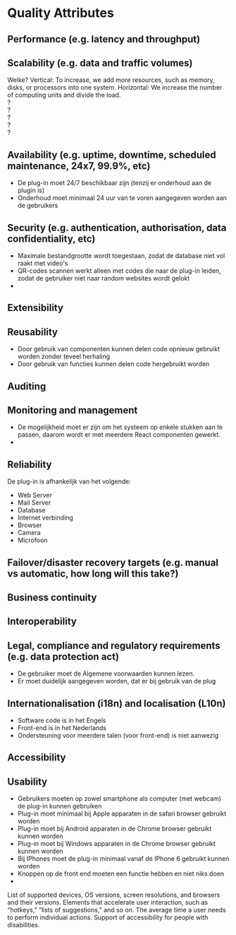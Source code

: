 # Quality Attributes

<!--
Intent

This section is about summarising the key quality attributes and should answer the following types of questions:

* Is there a clear understanding of the quality attributes that the architecture must satisfy?
* Are the quality attributes SMART (specific, measurable, achievable, relevant and timely)?
* Have quality attributes that are usually taken for granted been explicitly marked as out of scope if they are not needed? (e.g. “user interface elements will only be presented in English” to indicate that multi-language support is not explicitly catered for)
* Are any of the quality attributes unrealistic? (e.g. true 24x7 availability is typically very costly to implement inside many organisations)

In addition, if any of the quality attributes are deemed as “architecturally significant” and therefore influence the architecture, why not make a note of them so that you can refer back to them later in the document.
-->


## Performance (e.g. latency and throughput)

## Scalability (e.g. data and traffic volumes)
Welke?
Vertical: To increase, we add more resources, such as memory, disks, or processors into one system.
Horizontal: We increase the number of computing units and divide the load.\
?\
?\
?\
?\
?
## Availability (e.g. uptime, downtime, scheduled maintenance, 24x7, 99.9%, etc)
* De plug-in moet 24/7 beschikbaar zijn (tenzij er onderhoud aan de plugin is)
* Onderhoud moet minimaal 24 uur van te voren aangegeven worden aan de gebruikers
## Security (e.g. authentication, authorisation, data confidentiality, etc)
* Maximale bestandgrootte wordt toegestaan, zodat de database niet vol raakt met video's
* QR-codes scannen werkt alleen met codes die naar de plug-in leiden, zodat de gebruiker niet naar random websites wordt gelokt
*  
## Extensibility
## Reusability
* Door gebruik van componenten kunnen delen code opnieuw gebruikt worden zonder teveel herhaling
* Door gebruik van functies kunnen delen code hergebruikt worden
## Auditing
## Monitoring and management
* De mogelijkheid moet er zijn om het systeem op enkele stukken aan te passen, daarom wordt er met meerdere React componenten gewerkt. 
* 
## Reliability
De plug-in is afhankelijk van het volgende:
* Web Server
* Mail Server
* Database
* Internet verbinding
* Browser
* Camera
* Microfoon
## Failover/disaster recovery targets (e.g. manual vs automatic, how long will this take?)
## Business continuity
## Interoperability
## Legal, compliance and regulatory requirements (e.g. data protection act)
* De gebruiker moet de Algemene voorwaarden kunnen lezen.
* Er moet duidelijk aangegeven worden, dat er bij gebruik van de plug
## Internationalisation (i18n) and localisation (L10n)
* Software code is in het Engels
* Front-end is in het Nederlands
* Ondersteuning voor meerdere talen (voor front-end) is niet aanwezig
## Accessibility
## Usability
* Gebruikers moeten op zowel smartphone als computer (met webcam) de plug-in kunnen gebruiken
* Plug-in moet minimaal bij Apple apparaten in de safari browser gebruikt worden
* Plug-in moet bij Android apparaten in de Chrome browser gebruikt kunnen worden
* Plug-in moet bij Windows apparaten in de Chrome browser gebruikt kunnen worden
* Bij IPhones moet de plug-in minimaal vanaf de IPhone 6 gebruikt kunnen worden
* Knoppen op de front end moeten een functie hebben en niet niks doen
*   

List of supported devices, OS versions, screen resolutions, and browsers and their versions.
Elements that accelerate user interaction, such as “hotkeys,” “lists of suggestions,” and so on.
The average time a user needs to perform individual actions.
Support of accessibility for people with disabilities.


